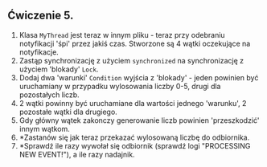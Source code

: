 ## Ćwiczenie 5.

1. Klasa `MyThread` jest teraz w innym pliku - teraz przy odebraniu notyfikacji 'śpi' przez jakiś czas.
   Stworzone są 4 wątki oczekujące na notyfikacje.
2. Zastąp synchronizację z użyciem `synchronized` na synchronizację z użyciem 'blokady' `Lock`.
3. Dodaj dwa 'warunki' `Condition` wyjścia z 'blokady' - jeden powinien być uruchamiany
   w przypadku wylosowania liczby 0-5, drugi dla pozostałych liczb.
4. 2 wątki powinny być uruchamiane dla wartości jednego 'warunku', 2 pozostałe wątki dla drugiego.
5. Gdy główny wątek zakonczy generowanie liczb powinien 'przeszkodzić' innym wątkom.
6. *Zastanów się jak teraz przekazać wylosowaną liczbę do odbiornika.
7. *Sprawdź ile razy wywołał się odbiornik (sprawdź logi "PROCESSING NEW EVENT!"), a ile razy nadajnik.
